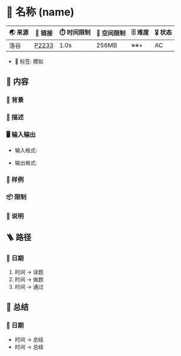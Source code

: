 # 📛 名称 (name)
| 🌏 来源 | 🔗 链接   | ⏱️ 时间限制 | 💾 空间限制 | 🗄️ 难度 | 🎖️ 状态 |
|-------|-----------|-------------|-------------|----------|----------|
| 洛谷    | [P2233]() | 1.0s        | 256MB       | ※※+      | AC       |
* 🔖 标签: 模拟

## 📘 内容
### 🎴 背景

### 🧾 描述

### 🖥️ 输入输出
* 输入格式:  

* 输出格式:  


### 🏴 样例

### 📦 限制

### 📝 说明

## 🪜 路径
### 📆 日期
1. 时间 -> 读题
2. 时间 -> 做题
3. 时间 -> 通过

## 📰 总结
### 📆 日期
* 时间 -> 总结
* 时间 -> 总结
